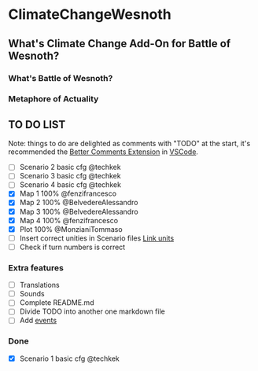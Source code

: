 # ClimateChangeWesnoth

## What's Climate Change Add-On for Battle of Wesnoth?

<!-- TODO -->

### What's Battle of Wesnoth?

<!-- TODO -->

### Metaphore of Actuality

<!-- TODO -->

## TO DO LIST

Note: things to do are delighted as comments with "TODO" at the start, it's recommended the [Better Comments Extension](https://marketplace.visualstudio.com/items?itemName=aaron-bond.better-comments) in [VSCode](https://code.visualstudio.com/download).

- [ ] Scenario 2 basic cfg @techkek
- [ ] Scenario 3 basic cfg @techkek
- [ ] Scenario 4 basic cfg @techkek
- [x] Map 1 100% @fenzifrancesco
- [x] Map 2 100% @BelvedereAlessandro
- [x] Map 3 100% @BelvedereAlessandro
- [x] Map 4 100% @fenzifrancesco
- [x] Plot  100% @MonzianiTommaso
- [ ] Insert correct unities in Scenario files [Link units](https://www.wesnoth.org/units/1.3.18/it/index.html)
- [ ] Check if turn numbers is correct

### Extra features

- [ ] Translations 
- [ ] Sounds
- [ ] Complete README.md
- [ ] Divide TODO into another one markdown file
- [ ] Add [events](https://wiki.wesnoth.org/BuildingScenariosAdvanced#Advanced_Events)

### Done

- [x] Scenario 1 basic cfg @techkek
